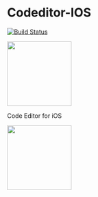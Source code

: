 # Codeditor-IOS
[![Build Status](https://travis-ci.org/QKTeam/Codeditor-IOS.svg?branch=master)](https://travis-ci.org/QKTeam/Codeditor-IOS)

<a href="https://itunes.apple.com/app/codeditor/id1147022827"><img src="/resources/AppStoreBadge.png" width="150px"></a>

Code Editor for iOS

<img src="https://raw.githubusercontent.com/GuessEver/Codeditor/master/doc/AppIcon.png" width="150px">
